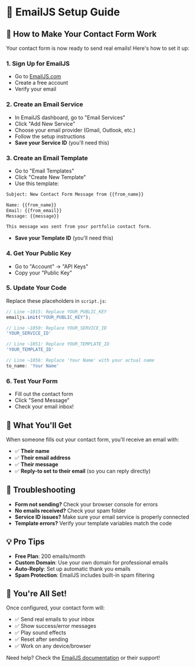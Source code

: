 # 📧 EmailJS Setup Guide

## 🚀 How to Make Your Contact Form Work

Your contact form is now ready to send real emails! Here's how to set it up:

### 1. **Sign Up for EmailJS**
- Go to [EmailJS.com](https://www.emailjs.com/)
- Create a free account
- Verify your email

### 2. **Create an Email Service**
- In EmailJS dashboard, go to "Email Services"
- Click "Add New Service"
- Choose your email provider (Gmail, Outlook, etc.)
- Follow the setup instructions
- **Save your Service ID** (you'll need this)

### 3. **Create an Email Template**
- Go to "Email Templates"
- Click "Create New Template"
- Use this template:

```html
Subject: New Contact Form Message from {{from_name}}

Name: {{from_name}}
Email: {{from_email}}
Message: {{message}}

This message was sent from your portfolio contact form.
```

- **Save your Template ID** (you'll need this)

### 4. **Get Your Public Key**
- Go to "Account" → "API Keys"
- Copy your "Public Key"

### 5. **Update Your Code**
Replace these placeholders in `script.js`:

```javascript
// Line ~1015: Replace YOUR_PUBLIC_KEY
emailjs.init("YOUR_PUBLIC_KEY");

// Line ~1050: Replace YOUR_SERVICE_ID
'YOUR_SERVICE_ID'

// Line ~1051: Replace YOUR_TEMPLATE_ID  
'YOUR_TEMPLATE_ID'

// Line ~1056: Replace 'Your Name' with your actual name
to_name: 'Your Name'
```

### 6. **Test Your Form**
- Fill out the contact form
- Click "Send Message"
- Check your email inbox!

## 🎯 What You'll Get

When someone fills out your contact form, you'll receive an email with:
- ✅ **Their name**
- ✅ **Their email address** 
- ✅ **Their message**
- ✅ **Reply-to set to their email** (so you can reply directly)

## 🔧 Troubleshooting

- **Form not sending?** Check your browser console for errors
- **No emails received?** Check your spam folder
- **Service ID issues?** Make sure your email service is properly connected
- **Template errors?** Verify your template variables match the code

## 💡 Pro Tips

- **Free Plan**: 200 emails/month
- **Custom Domain**: Use your own domain for professional emails
- **Auto-Reply**: Set up automatic thank you emails
- **Spam Protection**: EmailJS includes built-in spam filtering

## 🎉 You're All Set!

Once configured, your contact form will:
- ✅ Send real emails to your inbox
- ✅ Show success/error messages
- ✅ Play sound effects
- ✅ Reset after sending
- ✅ Work on any device/browser

Need help? Check the [EmailJS documentation](https://www.emailjs.com/docs/) or their support!
